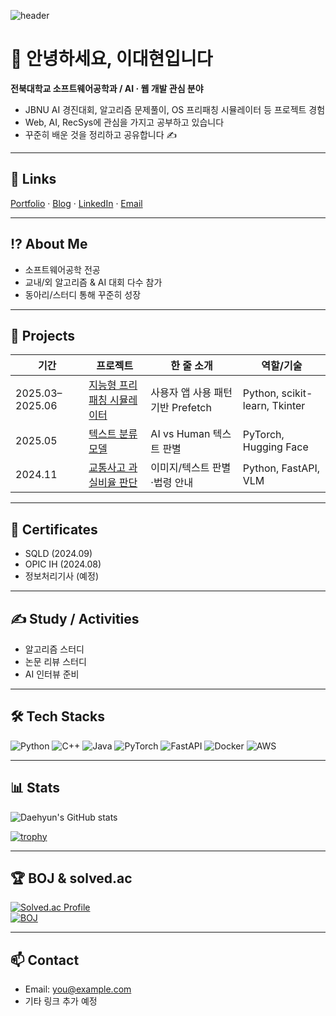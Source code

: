 <!-- 헤더 배너 (선택) -->
![header](https://capsule-render.vercel.app/api?type=waving&color=gradient&height=200&section=header&text=Lee%20Daehyun&fontSize=40&fontColor=ffffff)

# 👋 안녕하세요, 이대현입니다
**전북대학교 소프트웨어공학과 / AI · 웹 개발 관심 분야**

- JBNU AI 경진대회, 알고리즘 문제풀이, OS 프리패칭 시뮬레이터 등 프로젝트 경험  
- Web, AI, RecSys에 관심을 가지고 공부하고 있습니다  
- 꾸준히 배운 것을 정리하고 공유합니다 ✍  

---

## 🔗 Links
[Portfolio](#) · [Blog](#) · [LinkedIn](#) · [Email](mailto:you@example.com)

---

## ⁉️ About Me
- 소프트웨어공학 전공  
- 교내/외 알고리즘 & AI 대회 다수 참가  
- 동아리/스터디 통해 꾸준히 성장  

---

## 🧩 Projects
| 기간 | 프로젝트 | 한 줄 소개 | 역할/기술 |
|---|---|---|---|
| 2025.03–2025.06 | [지능형 프리패칭 시뮬레이터](#) | 사용자 앱 사용 패턴 기반 Prefetch | Python, scikit-learn, Tkinter |
| 2025.05 | [텍스트 분류 모델](#) | AI vs Human 텍스트 판별 | PyTorch, Hugging Face |
| 2024.11 | [교통사고 과실비율 판단](#) | 이미지/텍스트 판별·법령 안내 | Python, FastAPI, VLM |

---

## 📜 Certificates
- SQLD (2024.09)  
- OPIC IH (2024.08)  
- 정보처리기사 (예정)  

---

## ✍ Study / Activities
- 알고리즘 스터디  
- 논문 리뷰 스터디  
- AI 인터뷰 준비  

---

## 🛠️ Tech Stacks
![Python](https://img.shields.io/badge/Python-3776AB?logo=python&logoColor=white)
![C++](https://img.shields.io/badge/C%2B%2B-00599C?logo=c%2B%2B&logoColor=white)
![Java](https://img.shields.io/badge/Java-007396?logo=java&logoColor=white)
![PyTorch](https://img.shields.io/badge/PyTorch-EE4C2C?logo=pytorch&logoColor=white)
![FastAPI](https://img.shields.io/badge/FastAPI-009688?logo=fastapi&logoColor=white)
![Docker](https://img.shields.io/badge/Docker-2496ED?logo=docker&logoColor=white)
![AWS](https://img.shields.io/badge/AWS-232F3E?logo=amazon-aws&logoColor=white)

---

## 📊 Stats
![Daehyun's GitHub stats](https://github-readme-stats.vercel.app/api?username=0xDaehyun&show_icons=true&theme=tokyonight)

[![trophy](https://github-profile-trophy.vercel.app/?username=0xDaehyun&theme=tokyonight&margin-w=10&margin-h=10)](https://github.com/ryo-ma/github-profile-trophy)

---

## 🏆 BOJ & solved.ac
[![Solved.ac Profile](http://mazassumnida.wtf/api/v2/generate_badge?boj=leedaehyun11)](https://solved.ac/leedaehyun11/)  
[![BOJ](http://mazandi.herokuapp.com/api?handle=leedaehyun11&theme=dark)](https://www.acmicpc.net/user/leedaehyun11)

---

## 📫 Contact
- Email: you@example.com  
- 기타 링크 추가 예정
